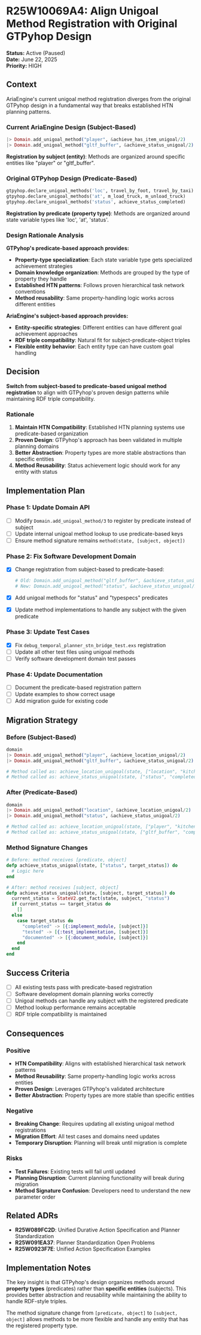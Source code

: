 # R25W10069A4: Align Unigoal Method Registration with Original GTPyhop Design

<!-- @adr_serial R25W10069A4 -->

**Status:** Active (Paused)  
**Date:** June 22, 2025  
**Priority:** HIGH

## Context

AriaEngine's current unigoal method registration diverges from the original GTPyhop design in a fundamental way that breaks established HTN planning patterns.

### Current AriaEngine Design (Subject-Based)

```elixir
|> Domain.add_unigoal_method("player", &achieve_has_item_unigoal/2)
|> Domain.add_unigoal_method("gltf_buffer", &achieve_status_unigoal/2)
```

**Registration by subject (entity)**: Methods are organized around specific entities like "player" or "gltf_buffer".

### Original GTPyhop Design (Predicate-Based)

```python
gtpyhop.declare_unigoal_methods('loc', travel_by_foot, travel_by_taxi)
gtpyhop.declare_unigoal_methods('at', m_load_truck, m_unload_truck)
gtpyhop.declare_unigoal_methods('status', achieve_status_completed)
```

**Registration by predicate (property type)**: Methods are organized around state variable types like 'loc', 'at', 'status'.

### Design Rationale Analysis

**GTPyhop's predicate-based approach provides:**

- **Property-type specialization**: Each state variable type gets specialized achievement strategies
- **Domain knowledge organization**: Methods are grouped by the type of property they handle
- **Established HTN patterns**: Follows proven hierarchical task network conventions
- **Method reusability**: Same property-handling logic works across different entities

**AriaEngine's subject-based approach provides:**

- **Entity-specific strategies**: Different entities can have different goal achievement approaches
- **RDF triple compatibility**: Natural fit for subject-predicate-object triples
- **Flexible entity behavior**: Each entity type can have custom goal handling

## Decision

**Switch from subject-based to predicate-based unigoal method registration** to align with GTPyhop's proven design patterns while maintaining RDF triple compatibility.

### Rationale

1. **Maintain HTN Compatibility**: Established HTN planning systems use predicate-based organization
2. **Proven Design**: GTPyhop's approach has been validated in multiple planning domains
3. **Better Abstraction**: Property types are more stable abstractions than specific entities
4. **Method Reusability**: Status achievement logic should work for any entity with status

## Implementation Plan

### Phase 1: Update Domain API

- [ ] Modify `Domain.add_unigoal_method/3` to register by predicate instead of subject
- [ ] Update internal unigoal method lookup to use predicate-based keys
- [ ] Ensure method signature remains `method(state, [subject, object])`

### Phase 2: Fix Software Development Domain

- [x] Change registration from subject-based to predicate-based:

  ```elixir
  # Old: Domain.add_unigoal_method("gltf_buffer", &achieve_status_unigoal/2)
  # New: Domain.add_unigoal_method("status", &achieve_status_unigoal/2)
  ```

- [x] Add unigoal methods for "status" and "typespecs" predicates
- [x] Update method implementations to handle any subject with the given predicate

### Phase 3: Update Test Cases

- [x] Fix `debug_temporal_planner_stn_bridge_test.exs` registration
- [ ] Update all other test files using unigoal methods
- [ ] Verify software development domain test passes

### Phase 4: Update Documentation

- [ ] Document the predicate-based registration pattern
- [ ] Update examples to show correct usage
- [ ] Add migration guide for existing code

## Migration Strategy

### Before (Subject-Based)

```elixir
domain
|> Domain.add_unigoal_method("player", &achieve_location_unigoal/2)
|> Domain.add_unigoal_method("gltf_buffer", &achieve_status_unigoal/2)

# Method called as: achieve_location_unigoal(state, ["location", "kitchen"])
# Method called as: achieve_status_unigoal(state, ["status", "completed"])
```

### After (Predicate-Based)

```elixir
domain
|> Domain.add_unigoal_method("location", &achieve_location_unigoal/2)
|> Domain.add_unigoal_method("status", &achieve_status_unigoal/2)

# Method called as: achieve_location_unigoal(state, ["player", "kitchen"])
# Method called as: achieve_status_unigoal(state, ["gltf_buffer", "completed"])
```

### Method Signature Changes

```elixir
# Before: method receives [predicate, object]
defp achieve_status_unigoal(state, ["status", target_status]) do
  # Logic here
end

# After: method receives [subject, object]  
defp achieve_status_unigoal(state, [subject, target_status]) do
  current_status = StateV2.get_fact(state, subject, "status")
  if current_status == target_status do
    []
  else
    case target_status do
      "completed" -> [{:implement_module, [subject]}]
      "tested" -> [{:test_implementation, [subject]}]
      "documented" -> [{:document_module, [subject]}]
    end
  end
end
```

## Success Criteria

- [ ] All existing tests pass with predicate-based registration
- [ ] Software development domain planning works correctly
- [ ] Unigoal methods can handle any subject with the registered predicate
- [ ] Method lookup performance remains acceptable
- [ ] RDF triple compatibility is maintained

## Consequences

### Positive

- **HTN Compatibility**: Aligns with established hierarchical task network patterns
- **Method Reusability**: Same property-handling logic works across entities
- **Proven Design**: Leverages GTPyhop's validated architecture
- **Better Abstraction**: Property types are more stable than specific entities

### Negative

- **Breaking Change**: Requires updating all existing unigoal method registrations
- **Migration Effort**: All test cases and domains need updates
- **Temporary Disruption**: Planning will break until migration is complete

### Risks

- **Test Failures**: Existing tests will fail until updated
- **Planning Disruption**: Current planning functionality will break during migration
- **Method Signature Confusion**: Developers need to understand the new parameter order

## Related ADRs

- **R25W089FC2D**: Unified Durative Action Specification and Planner Standardization
- **R25W091EA37**: Planner Standardization Open Problems
- **R25W0923F7E**: Unified Action Specification Examples

## Implementation Notes

The key insight is that GTPyhop's design organizes methods around **property types** (predicates) rather than **specific entities** (subjects). This provides better abstraction and reusability while maintaining the ability to handle RDF-style triples.

The method signature change from `[predicate, object]` to `[subject, object]` allows methods to be more flexible and handle any entity that has the registered property type.
